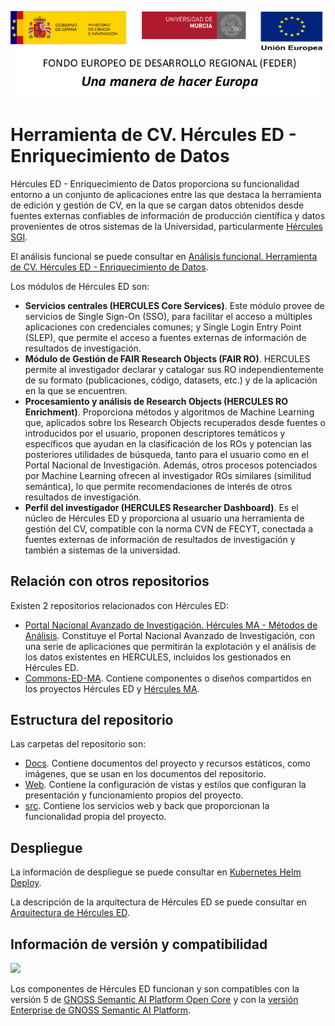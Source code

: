 ![](./Docs/media/CabeceraDocumentosMD.png)

# Herramienta de CV. Hércules ED - Enriquecimiento de Datos

Hércules ED - Enriquecimiento de Datos proporciona su funcionalidad entorno a un conjunto de aplicaciones entre las que destaca la herramienta de edición y gestión de CV, en la que se cargan datos obtenidos desde fuentes externas confiables de información de producción científica y datos provenientes de otros sistemas de la Universidad, particularmente [Hércules SGI](https://github.com/HerculesCRUE/SGI).

El análisis funcional se puede consultar en [Análisis funcional. Herramienta de CV. Hércules ED - Enriquecimiento de Datos](https://confluence.um.es/confluence/pages/viewpage.action?pageId=397534539).

Los módulos de Hércules ED son:

- **Servicios centrales (HERCULES Core Services)**. Este módulo provee de servicios de Single Sign-On (SSO), para facilitar el acceso a múltiples aplicaciones con credenciales comunes; y Single Login Entry Point (SLEP), que permite el acceso a fuentes externas de información de resultados de investigación.
- **Módulo de Gestión de FAIR Research Objects (FAIR RO)**. HERCULES permite al investigador declarar y catalogar sus RO independientemente de su formato (publicaciones, código, datasets, etc.) y de la aplicación en la que se encuentren.
- **Procesamiento y análisis de Research Objects (HERCULES RO Enrichment)**. Proporciona métodos y algoritmos de Machine Learning que, aplicados sobre los Research Objects recuperados desde fuentes o introducidos por el usuario, proponen descriptores temáticos y específicos que ayudan en la clasificación de los ROs y potencian las posteriores utilidades de búsqueda, tanto para el usuario como en el Portal Nacional de Investigación. Además, otros procesos potenciados por Machine Learning ofrecen al investigador ROs similares (similitud semántica), lo que permite recomendaciones de interés de otros resultados de investigación.
- **Perfil del investigador (HERCULES Researcher Dashboard)**. Es el núcleo de Hércules ED y proporciona al usuario una herramienta de gestión del CV, compatible con la norma CVN de FECYT, conectada a fuentes externas de información de resultados de investigación y también a sistemas de la universidad.

## Relación con otros repositorios

Existen 2 repositorios relacionados con Hércules ED:

- [Portal Nacional Avanzado de Investigación. Hércules MA - Métodos de Análisis](https://github.com/HerculesCRUE/HerculesMA). Constituye el Portal Nacional Avanzado de Investigación, con una serie de aplicaciones que permitirán la explotación y el análisis de los datos existentes en HERCULES, incluidos los gestionados en Hércules ED.
- [Commons-ED-MA](https://github.com/HerculesCRUE/Commons-ED-MA). Contiene componentes o diseños compartidos en los proyectos Hércules ED y [Hércules MA](https://github.com/HerculesCRUE/HerculesMA).

## Estructura del repositorio

Las carpetas del repositorio son:

- [Docs](./Docs). Contiene documentos del proyecto y recursos estáticos, como imágenes, que se usan en los documentos del repositorio.
- [Web](./Web). Contiene la configuración de vistas y estilos que configuran la presentación y funcionamiento propios del proyecto.
- [src](/.src). Contiene los servicios web y back que proporcionan la funcionalidad propia del proyecto.

## Despliegue

La información de despliegue se puede consultar en [Kubernetes Helm Deploy](./Docs/kubernetes-helm-deploy.md).

La descripción de la arquitectura de Hércules ED se puede consultar en [Arquitectura de Hércules ED](https://confluence.um.es/confluence/pages/viewpage.action?pageId=420085932).

## Información de versión y compatibilidad

![](https://content.gnoss.ws/imagenes/proyectos/personalizacion/7e72bf14-28b9-4beb-82f8-e32a3b49d9d3/cms/logognossazulprincipal.png)

Los componentes de Hércules ED funcionan y son compatibles con la versión 5 de [GNOSS Semantic AI Platform Open Core](https://github.com/equipognoss/Gnoss.SemanticAIPlatform.OpenCORE) y con la [versión Enterprise de GNOSS Semantic AI Platform](https://www.gnoss.com/contacto).
